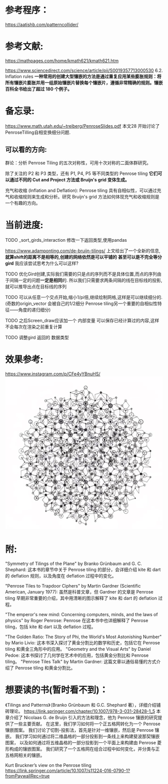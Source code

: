 # 参考程序：

https://aatishb.com/patterncollider/

# 参考文献:

https://mathpages.com/home/kmath621/kmath621.htm

https://www.sciencedirect.com/science/article/pii/S0019357713000530
6.2. Inflation rules
**一种常用的创建大型镶嵌的方法是通过重复应用某些膨胀规则：将所有镶嵌片膨胀并用一组原始镶嵌片替换每个镶嵌片，遵循非常精确的规则。镶嵌百科全书给出了超过 180 个例子。**

# 备忘录:

https://www.math.utah.edu/~treiberg/PenroseSlides.pdf
本文28 开始讨论了PenroseTilling自相变换细分问题.

## 可以看的方向:

群论：分析 Penrose Tiling 的五次对称性，可用十次对称的二面体群研究。

除了关注的 P2 和 P3 类型，还有 P1, P4, P5 等不同类型的 Penrose tiling
**它们可以通过不同的 Cut and Project 方法或 Bruijn's grid 变体生成。**

充气和收缩 (Inflation and Deflation): 
Penrose tiling 具有自相似性，可以通过充气和收缩规则来生成和分析。研究 Bruijn's grid 方法如何体现充气和收缩规则是一个有趣的方向。

# 当前进度:
TODO _sort_girds_interaction 修改一下返回类型,使用pandas

https://www.adamponting.com/de-bruijn-tilings/
上文给出了一个全新的信息,**就算shift的距离不是相等的,创建的网络依然是可以平铺的**
**甚至可以是不完全等分gird**
我应该尝试思考为什么可以这样?

TODO 优化Gird创建,实际我们需要的只是点的序列而不是具体位置,而点的序列由于间隔一定的问题**一定是相同**的.
所以我们只需要求两条间隔的线在目标线的投影,就可以推导出点在目标线的序列

TODO 可以从任意一个交点开始,缩小1/pi倍,继续绘制网格,这样是可以继续细分的.
(奇数的origin_vector 会被自己的1/2细分 Penrose tiling另一个重要的自相似性特征——角度的递归细分)

TODO 之后Screen_draw应该加一个 内部变量 可以保存已经计算过的内容,这样不会每次在渲染之前重复计算

TODO 调整gird 返回的 数据类型

# 效果参考:
https://www.instagram.com/p/CFe4yYBnuHS/
![节点风格.png](picture%2F%E8%8A%82%E7%82%B9%E9%A3%8E%E6%A0%BC.png)

# 附:

"Symmetry of Tilings of the Plane" by Branko Grünbaum and G. C. Shephard: 这本书的章节中关于 Penrose tiling 的部分，会详细介绍 kite 和 dart 的 deflation 规则，以及角度在 deflation 过程中的变化。

"Penrose Tiles to Trapdoor Ciphers" by Martin Gardner (Scientific American, January 1977): 虽然是科普文章，但 Gardner 的文章是 Penrose tiling 早期非常重要的介绍，其中用清晰的图示解释了 kite 和 dart 的 deflation 过程。

"The emperor's new mind: Concerning computers, minds, and the laws of physics" by Roger Penrose: Penrose 在这本书中也详细解释了 Penrose tiling，包括 kite 和 dart 以及 deflation 过程。

"The Golden Ratio: The Story of Phi, the World's Most Astonishing Number" by Mario Livio: 这本书深入探讨了黄金分割比的数学和历史，包括它在 Penrose tiling 和黄金三角形中的应用。
"Geometry and the Visual Arts" by Daniel Pedoe: 这本书探讨了几何学在艺术中的应用，包括黄金分割比和 Penrose tiling。
"Penrose Tiles Talk" by Martin Gardner: 这篇文章以通俗易懂的方式介绍了 Penrose tiling 和黄金分割比。

# 想要读的书(暂时看不到)：

《Tilings and Patterns》（Branko Grünbaum 和 G.C. Shephard 著），详细介绍铺砖理论。
https://link.springer.com/chapter/10.1007/978-3-031-28428-1_5
本章介绍了 Nicolaas G. de Bruijn 引入的方法和理念，他为 Penrose 镶嵌的研究提供了一些主要贡献。
在这里，我们学习如何将一个正五格网转化为一个 Penrose 镶嵌图案。
我们讨论了切割-投影法，首先是针对一维镶嵌，然后是 Penrose 镶嵌。
我们学习如何通过将二维晶格的一部分投影到一条线上来构建斐波那契镶嵌图案，
以及如何通过将五维晶格的一部分投影到一个平面上来构建由 Penrose 菱形构成的镶嵌图案。
我们研究了一个五格网在组合过程中如何变化，并分类与正五格网相关的镶嵌。

Kurt Bruckner’s view on the Penrose tiling
https://link.springer.com/article/10.1007/s11224-016-0790-1?fromPaywallRec=true
